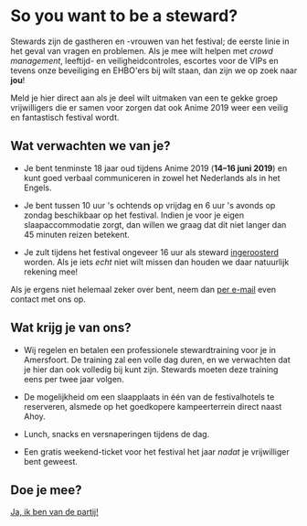 # So you want to be a steward?

Stewards zijn de gastheren en -vrouwen van het festival; de eerste linie in het geval van vragen en
problemen. Als je mee wilt helpen met _crowd management_, leeftijd- en veiligheidcontroles, escortes
voor de VIPs en tevens onze beveiliging en EHBO'ers bij wilt staan, dan zijn we op zoek naar **jou**!

Meld je hier direct aan als je deel wilt uitmaken van een te gekke groep vrijwilligers die er samen
voor zorgen dat ook Anime 2019 weer een veilig en fantastisch festival wordt.

## Wat verwachten we van je?

  * Je bent tenminste 18 jaar oud tijdens Anime 2019 (**14–16 juni 2019**) en kunt goed verbaal
    communiceren in zowel het Nederlands als in het Engels.

  * Je bent tussen 10 uur 's ochtends op vrijdag en 6 uur 's avonds op zondag beschikbaar op het
    festival. Indien je voor je eigen slaapaccommodatie zorgt, dan willen we graag dat dit niet
    langer dan 45 minuten reizen betekent.

  * Je zult tijdens het festival ongeveer 16 uur als steward [ingeroosterd](rooster.html) worden.
    Als je iets _echt_ niet wilt missen dan houden we daar natuurlijk rekening mee!

Als je ergens niet helemaal zeker over bent, neem dan [per e-mail](mailto:security@animecon.nl) even
contact met ons op.

## Wat krijg je van ons?

  * Wij regelen en betalen een professionele stewardtraining voor je in Amersfoort. De training zal
    een volle dag duren, en we verwachten dat je hier dan ook volledig bij kunt zijn. Stewards
    moeten deze training eens per twee jaar volgen.

  * De mogelijkheid om een slaapplaats in één van de festivalhotels te reserveren, alsmede op het
    goedkopere kampeerterrein direct naast Ahoy.

  * Lunch, snacks en versnaperingen tijdens de dag.

  * Een gratis weekend-ticket voor het festival het jaar _nadat_ je vrijwilliger bent geweest.

## Doe je mee?

[Ja, ik ben van de partij!](registratie.html)
